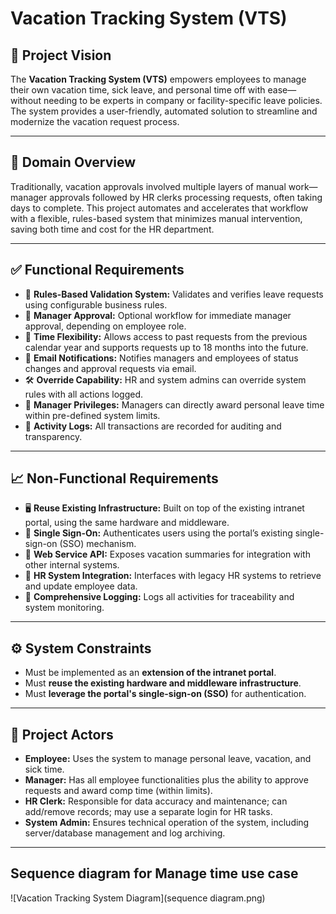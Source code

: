 # Vacation Tracking System (VTS)

## 🌟 Project Vision

The **Vacation Tracking System (VTS)** empowers employees to manage their own vacation time, sick leave, and personal time off with ease—without needing to be experts in company or facility-specific leave policies. The system provides a user-friendly, automated solution to streamline and modernize the vacation request process.

---

## 🏢 Domain Overview

Traditionally, vacation approvals involved multiple layers of manual work—manager approvals followed by HR clerks processing requests, often taking days to complete. This project automates and accelerates that workflow with a flexible, rules-based system that minimizes manual intervention, saving both time and cost for the HR department.

---

## ✅ Functional Requirements

- 🔄 **Rules-Based Validation System:** Validates and verifies leave requests using configurable business rules.
- 👤 **Manager Approval:** Optional workflow for immediate manager approval, depending on employee role.
- 📅 **Time Flexibility:** Allows access to past requests from the previous calendar year and supports requests up to 18 months into the future.
- 📧 **Email Notifications:** Notifies managers and employees of status changes and approval requests via email.
- 🛠 **Override Capability:** HR and system admins can override system rules with all actions logged.
- 🎁 **Manager Privileges:** Managers can directly award personal leave time within pre-defined system limits.
- 📓 **Activity Logs:** All transactions are recorded for auditing and transparency.

---

## 📈 Non-Functional Requirements

- 🖥 **Reuse Existing Infrastructure:** Built on top of the existing intranet portal, using the same hardware and middleware.
- 🔐 **Single Sign-On:** Authenticates users using the portal’s existing single-sign-on (SSO) mechanism.
- 🔄 **Web Service API:** Exposes vacation summaries for integration with other internal systems.
- 🔗 **HR System Integration:** Interfaces with legacy HR systems to retrieve and update employee data.
- 🧾 **Comprehensive Logging:** Logs all activities for traceability and system monitoring.

---

## ⚙️ System Constraints

- Must be implemented as an **extension of the intranet portal**.
- Must **reuse the existing hardware and middleware infrastructure**.
- Must **leverage the portal's single-sign-on (SSO)** for authentication.

---

## 👥 Project Actors

- **Employee:** Uses the system to manage personal leave, vacation, and sick time.
- **Manager:** Has all employee functionalities plus the ability to approve requests and award comp time (within limits).
- **HR Clerk:** Responsible for data accuracy and maintenance; can add/remove records; may use a separate login for HR tasks.
- **System Admin:** Ensures technical operation of the system, including server/database management and log archiving.

---

## Sequence diagram for Manage time use case
![Vacation Tracking System Diagram](sequence diagram.png) 

